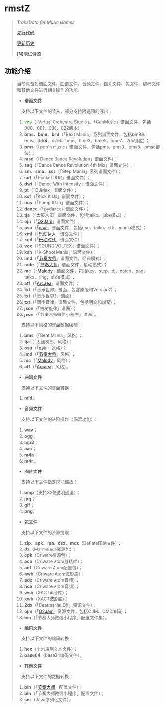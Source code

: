 # rmstZ
>*TransData for Music Games*
>
>[先行代码](EARLYCODE.md)
>
>[更新历史](WHATSNEW.md)
>
>[[N]测试资源](https://www.jianguoyun.com/p/DXXQGv4Qitn5BxiNtLIC)
## 功能介绍
>当前具备对谱面文件、曲谱文件、音频文件、图片文件、包文件、编码文件和其他文件进行相关操作的功能。
>
>* **谱面文件**
>
>　支持以下文件的读入，部分支持附选项的写出：
>1. <label style="color:green">vos</label>（「Virtual Orchestra Studio」、「CanMusic」谱面文件，包括000、001、006、022版本）；
>2. **bms**、**bme**、**bml**（「Beat Mania」系列谱面文件，包括bm98、bms、ddr4、ddr6、bme、bme3、bme5、bme7、2dx键位）；
>3. **pms**（「pop'n music」谱面文件，包括pms、pms3、pms5、pmse键位）；
>4. **msd**（「Dance Dance Revolution」谱面文件）；
>5. **ssq**（「Dance Dance Revolution 4th Mix」谱面文件）；
>6. **sm**、**sma**、**ssc**（「Step Mania」系列谱面文件）；
>7. **sdf**（「Pocket DDR」谱面文件）；
>8. **dwi**（「Dance With Intensity」谱面文件）；
>9. **pt**（「DJMax」谱面文件）；
>10. **ksf**（「Kick It Up」谱面文件）；
>11. **ucs**（「Pump It Up」谱面文件）；
>12. **dance**（「pydance」谱面文件）；
>13. **tja**（「太鼓次郎」谱面文件，包括taiko、jube模式）；
>14. **ojn**（「[O2Jam](http://www.o2jam.com/)」谱面文件）；
>15. **osu**（「[osu!](https://osu.ppy.sh/)」谱面文件，包括osu、taiko、ctb、mania模式）；
>16. **xml**（「[乐动达人](http://yd2012.redatoms.com/)」谱面文件）；
>17. **xml**（「[乐动时代](http://www.ydsd.com/)」谱面文件）；
>18. **vox**（「SOUND VOLTEX」谱面文件）；
>19. **ksh**（「K-Shoot Mania」谱面文件）；
>20. **imd**（「[节奏大师](http://da.qq.com/)」谱面文件，经典模式）；
>21. **mde**（「[节奏大师](http://da.qq.com/)」谱面文件，星动模式）；
>22. **mc**（「[Malody](http://m.mugzone.net/)」谱面文件，包括key、step、dj、catch、pad、taiko、ring、slide模式）；
>23. **aff**（「[Arcaea](https://arcaea.lowiro.com/)」谱面文件）；
>24. **txt**（「音乐世界」谱面，包含原版和Version2）；
>25. **txt**（「音乐世界2」谱面）；
>26. **txt**（「同步音律」谱面文件，包括明文和加密）；
>27. **json**（「古树旋律」谱面）；
>28. **json**（「节奏大师微信小程序」谱面）。
>
>　支持以下风格的谱面数据绘制：
>1. **bms**（「Beat Mania」风格）；
>2. **tja**（「太鼓次郎」风格）；
>3. **osu**（「[osu!](https://osu.ppy.sh/)」风格）；
>4. **imd**（「[节奏大师](http://da.qq.com/)」风格）；
>5. **mc**（「[Malody](http://m.mugzone.net/)」风格）；
>6. **aff**（「[Arcaea](https://arcaea.lowiro.com/)」风格）。
>
>* **曲谱文件**
>
>　支持以下文件的谱面转换：
>1. **mid**。
>
>* **音频文件**
>
>　支持以下文件的进阶操作（保留功能）：
>1. **wav**；
>2. **ogg**；
>3. **mp3**；
>4. **aac**；
>5. **m4a**；
>6. **m4r**。
>
>* **图片文件**
>
>　支持以下文件指定尺寸缩放：
>1. **bmp**（支持32位透明通道）；
>2. **jpg**；
>3. **gif**；
>4. **png**。
>
>* **包文件**
>
>　支持以下文件的资源提取：
>1. **zip**、**apk**、**ipa**、**osz**、**mcz**（Deflate压缩文件）；
>2. **dz**（Marmalade资源包）；
>3. **cpk**（Criware资源包）；
>4. **acb**（Criware Atom分轨库）；
>5. **acf**（Criware Atom配置包）；
>6. **awb**（Criware Atom波形库）；
>7. **adx**（Criware Atom音频）；
>8. **hca**（Criware Atom音频）；
>9. **wsb**（XACT声音库）；
>10. **xwb**（XACT波形库）；
>11. **2dx**（「BeatmaniaIIDX」资源文件）；
>12. **ojm**（「[O2Jam](http://www.o2jam.com/)」资源文件，包括OJM、OMC编码）；
>13. **bin**（「节奏大师微信小程序」配置文件集）。
>
>* **编码文件**
>
>　支持以下文件的编码转换：
>1. **hex**（十六进制文本文件）；
>2. **base64**（base64编码文件）。
>
>* **其他文件**
>
>　支持以下文件的数据转换：
>1. **bin**（「[节奏大师](http://da.qq.com/)」配置文件）；
>2. **bin**（「节奏大师微信小程序」配置文件）；
>3. **ser**（Java序列化文件）。
